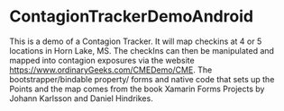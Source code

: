 # ContagionTrackerDemoAndroid
This is a demo of a Contagion Tracker. It will map checkins at 4 or 5 locations in Horn Lake, MS. The checkIns can then be manipulated and mapped into contagion exposures via the website https://www.ordinaryGeeks.com/CMEDemo/CME.  The bootstrapper/bindable property/ forms and native code that sets up the Points and the map comes from the book Xamarin Forms Projects by Johann Karlsson and Daniel Hindrikes.
